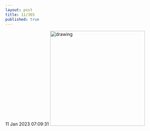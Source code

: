 ```yaml
---
layout: post
title: 11/365
published: true
---
```

11 Jan 2023 07:09:31
<img src="https://drive.google.com/uc?export=view&id=" alt="drawing" width="300"/>
